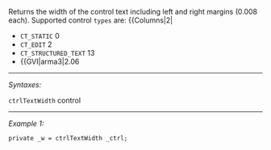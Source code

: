 Returns the width of the control text including left and right margins (0.008 each). Supported control `types` are:
{{Columns|2|
* `CT_STATIC` 0
* `CT_EDIT` 2
* `CT_STRUCTURED_TEXT` 13
* {{GVI|arma3|2.06


---
*Syntaxes:*

`ctrlTextWidth` control

---
*Example 1:*

```sqf
private _w = ctrlTextWidth _ctrl;
```